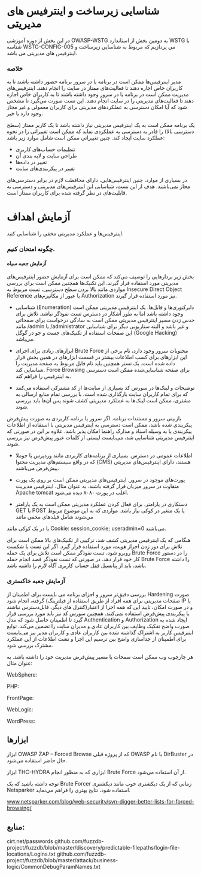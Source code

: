 # شناسایی زیرساخت و اینترفیس های مدیریتی

در این بخش از دوره آموزشی OWASP-WSTG به دومین بخش از استاندارد WSTG با شناسه WSTG-CONFIG-005 می پردازیم که مربوط به شناسایی زیرساخت و اینترفیس های مدیریتی می باشد.
### خلاصه

مدیر اینترفیس‌ها ممکن است در برنامه یا در سرور برنامه حضور داشته باشند تا به کاربران خاص اجازه دهند تا فعالیت‌های ممتاز در سایت را انجام دهند. اینترفیس‌های مدیریت ممکن است در برنامه یا در سرور وجود داشته باشند تا به کاربران خاص اجازه دهند تا فعالیت‌های مدیریتی را در سایت انجام دهند. این تست صورت می‌گیرد تا مشخص شود که آیا امکان دسترسی به عملکردهای مدیریتی برای کاربران معمولی و غیر مجاز وجود دارد یا خیر.

یک برنامه ممکن است به یک اینترفیس مدیریتی نیاز داشته باشد تا یک کاربر ممتاز (سطح دسترسی بالا) را قادر به دسترسی به عملکردی نماید که ممکن است تغییراتی را در نحوه عملکرد سایت ایجاد کند. چنین تغییراتی ممکن است شامل موارد زیر باشد:

* تنظیمات حساب‌های کاربری
* طراحی سایت و لایه بندی آن
* تغییر در داده‌ها
* تغییر در پیکربندی‌های سایت

در بسیاری از موارد، چنین اینترفیس‌هایی، دارای محافظت لازم در برابر دسترسی‌های مجاز نمی‌باشند. هدف از این تست، شناسایی این اینترفیس‌های مدیریتی و دسترسی به قابلیت‌های در نظر گرفته شده برای کاربران ممتاز است.
# آزمایش اهداف

اینترفیس‌ها و عملکرد مدیریتی مخفی را شناسایی کنید.
### چگونه امتحان کنیم.
#### آزمایش جعبه سیاه

بخش زیر بردارهایی را توصیف می‌کند که ممکن است برای آزمایش حضور اینترفیس‌های مدیریتی مورد استفاده قرار گیرند. این تکنیک‌ها همچنین ممکن است برای بررسی مواردی مانند بالا بردن سطح دسترسی، تست مربوط به Insecure Direct Object Reference یا عبور از مکانیزم‌های Authorization نیز مورد استفاده قرار گیرند.

* شناسایی (Enumeration) دایرکتوری‌ها و فایل‌ها. یک اینترفیس مدیریتی ممکن است وجود داشته باشد اما به طور آشکار در دسترس تست نفوذگر نباشد. تلاش برای حدس زدن مسیر اینترفیس مدیریتی ممکن است به سادگی درخواست برای صفحاتی مانند /admin یا /administrator و غیر باشد و البته سناریویی دیگر برای شناسایی این صفحات استفاده از تکنیک‌های جست و جو در گوگل (Google Hacking) می‌باشد.

* ابزارهای زیادی برای اجرای Brute Force محتویات سرور وجود دارد، نام برخی از این ابزارهای برای کسب اطلاعات بیشتر در قسمت ابزارهای در همین بخش قرار داده شده است. یک تستر همچنین باید نام فایل مربوط به صفحه مدیریت را شناسایی کند. Force Browsing برای صفحه شناسایی‌شده ممکن است دسترسی به اینترفیس را فراهم کند.

* توضیحات و لینک‌ها در سورس کد بسیاری از سایت‌ها از کد مشترکی استفاده می‌کنند که برای تمام کاربران سایت بارگذاری شده ‌است. با بررسی تمام منابع ارسالی به مشتری، ممکن است لینک‌ها به عملکرد مدیریتی کشف شوند پس آن‌ها باید بررسی شوند.

 بازبینی سرور و مستندات برنامه. اگر سرور یا برنامه کاربردی به صورت پیش‌فرض پیکربندی شده باشد، ممکن است دسترسی به اینترفیس مدیریتی با استفاده از اطلاعات پیکربندی یا به وسیله اسناد و مدارک راهنما امکان پذیر باشد. علاوه بر این در صورتی که اینترفیس مدیریتی شناسایی شد، می‌بایست لیستی از کلمات عبور پیش‌فرض نیز بررسی شوند.

* اطلاعات عمومی در دسترس. بسیاری از برنامه‌های کاربردی مانند وردپرس یا جوملا که در واقع سیستم‌های مدیریت محتوا (CMS) هستند، دارای اینترفیس‌های مدیریتی پیش‌فرض می‌باشند.

* پورت‌های موجود در سرور. اینترفیس‌های مدیریتی ممکن است بر روی یک پورت متفاوت در سرور میزبان قرار گرفته باشند. به عنوان مثال، اینترفیس مدیریت Apache tomcat اغلب در پورت ۸۰۸۰ دیده می‌شود.

* دستکاری در پارامتر. برای فعال کردن عملکرد مدیریتی ممکن است به یک پارامتر GET یا POST یا یک متغیر در کوکی نیاز باشد. مواردی که به این موضوع مربوط می‌شوند شامل فیلدهای مخفی مانند

یا در یک کوکی مانند Cookie: session_cookie; useradmin=0 می‌باشند.

هنگامی که یک اینترفیس مدیریتی کشف شد، ترکیبی از تکنیک‌های بالا ممکن است برای تلاش برای دور زدن احراز هویت، مورد استفاده قرار گیرد. اگر این تست با شکست روبرو شود، تست نفوذگر ممکن است تلاش برای یک حمله Brute Force را در دستور کار خود قرار دهد. در صورتی که تست نفوذگر قصد انجام حمله Brute Force را داشته باشد، باید از پتانسیل قفل حساب کاربری آگاه لازم را داشته باشد.
### آزمایش جعبه خاکستری

بررسی دقیق‌تر سرور و اجزای برنامه می بایست برای اطمینان از Hardening صورت گرفته، انجام شود (صفحات مدیریتی برای همه افراد از طریق استفاده از فیلترینگ IP یا کنترل های دیگر، قابل‌دسترس نباشند)‏ و در صورت امکان، تایید این که همه اجزا از اعتبار یا پیکربندی پیش‌فرض استفاده نمی‌کنند. همچنین سورس کد نیز باید مورد بررسی قرار گیرد تا اطمینان حاصل شود که مدل Authentication و Authorization ایجاد شده به صورت واضح تفکیک وظایف بین کاربران عادی و مدیران سایت را تضمین می‌کند. توابع اینترفیس کاربر به اشتراک گذاشته شده بین کاربران عادی و کاربران مدیر نیز می‌بایست برای اطمینان از جداسازی واضح بین ترسیم این اجزا و نشت اطلاعات از این عملکرد مشترک بررسی شود.

هر چارچوب وب ممکن است صفحات یا مسیر پیش‌فرض مدیریت خود را داشته باشد. به عنوان مثال:

WebSphere:

PHP:

FrontPage:

WebLogic:

WordPress:
## ابزارها

ابزار OWASP ZAP – Forced Browse که از پروژه قبلی OWASP با نام DirBuster در حال حاضر استفاده می‌شود.

ابزار THC-HYDRA ابزاری که به منظور انجام Brute Force از آن استفاده می‌شود.

توجه داشته باشید که یک Brute Forcer زمانی که از یک دیکشنری خوب مانند دیکشنری Netsparker استفاده شود، نتایج بهتری را فراهم می‌نماید.

www.netsparker.com/blog/web-security/svn-digger-better-lists-for-forced-browsing/

## منابع:

cirt.net/passwords
github.com/fuzzdb-project/fuzzdb/blob/master/discovery/predictable-filepaths/login-file-locations/Logins.txt
github.com/fuzzdb-project/fuzzdb/blob/master/attack/business-logic/CommonDebugParamNames.txt
